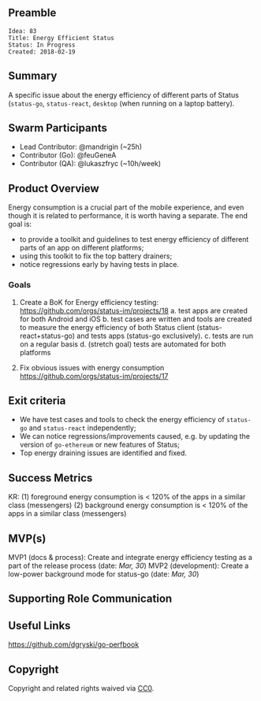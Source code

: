 <!-- Please Review https://docs.google.com/document/d/1CaFM2ZXGOKf05_LXMPJeNNy5qJOdAq91EF2Gn2QUBFI/edit# for more details -->
<!-- in PR the document should be named as`DEV#1-title.md` -->

## Preamble

    Idea: 83
    Title: Energy Efficient Status
    Status: In Progress
    Created: 2018-02-19


## Summary
A specific issue about the energy efficiency of different parts of Status (`status-go`, `status-react`, `desktop` (when running on a laptop battery).


## Swarm Participants
<!-- Each contributor pledges to the idea with their FOCUS value. (hours per week) -->
<!-- Here all roles in swarm are defined and filled, one of the contributors should responsibility of the Idea as Lead. -->

<!-- Testing/Evaluation support role is also mandatory to check in on specified Goal dates or earlier. -->

<!-- Lead Contributor is the Owner of the Idea. If required, they can get support from a PM, but should be responsible for end to end execution of the Idea. This includes ensuring appropriate resources are allocated, setting realistic timelines and milestones, and any post-launch metrics or bug fixes that are attributed to the Idea -->
<!-- A swarm requires at minimum 3 contributors and 1 evaluator/tester -->
<!-- 'Contributor' should be replaced with a descriptive role type. -->
- Lead Contributor: @mandrigin (~25h)
- Contributor (Go): @feuGeneA 
- Contributor (QA): @lukaszfryc (~10h/week)
<!-- - Contributor: @username -->

## Product Overview
Energy consumption is a crucial part of the mobile experience, and even though it is related to performance, it is worth having a separate.
The end goal is:
- to provide a toolkit and guidelines to test energy efficiency of different parts of an app on different platforms;
- using this toolkit to fix the top battery drainers;
- notice regressions early by having tests in place.

### Goals

1. Create a BoK for Energy efficiency testing: https://github.com/orgs/status-im/projects/18
a. test apps are created for both Android and iOS
b. test cases are written and tools are created to measure the energy efficiency of both Status client (status-react+status-go) and tests apps (status-go exclusively).
c. tests are run on a regular basis
d. (stretch goal) tests are automated for both platforms

2. Fix obvious issues with energy consumption
https://github.com/orgs/status-im/projects/17


## Exit criteria
- We have test cases and tools to check the energy efficiency of `status-go` and `status-react` independently;
- We can notice regressions/improvements caused, e.g. by updating the version of `go-ethereum` or new features of Status;
- Top energy draining issues are identified and fixed.

## Success Metrics
KR: 
(1) foreground energy consumption is < 120% of the apps in a similar class (messengers) 
(2) background energy consumption is < 120% of the apps in a similar class (messengers)


## MVP(s)
MVP1 (docs & process): Create and integrate energy efficiency testing as a part of the release process (date: *Mar, 30*)
MVP2 (development): Create a low-power background mode for status-go (date: *Mar, 30*)


## Supporting Role Communication
<!-- Once Requirements and Goals are fleshed out, then it should be communicated to supporting organelles if required -->

## Useful Links
https://github.com/dgryski/go-perfbook

## Copyright
Copyright and related rights waived via [CC0](https://creativecommons.org/publicdomain/zero/1.0/).
